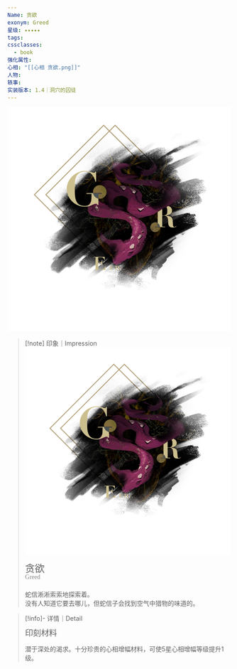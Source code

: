 ```yaml
---
Name: 贪欲
exonym: Greed
星级: ✦✦✦✦✦
tags: 
cssclasses:
  - book
强化属性: 
心相: "[[心相 贪欲.png]]"
人物: 
轶事: 
实装版本: 1.4｜洞穴的囚徒
---
```

![cover](assets/贪欲｜Greed.assets/心相%20贪欲.png)


> [!note] 印象｜Impression
> ![心相 贪欲|inlL|300](assets/贪欲｜Greed.assets/心相%20贪欲.png)
> <p style="font-family: '家族宋', sans-serif; font-size: 22px; line-height: 0.75; text-indent: 0;">贪欲<br><span style="font-family: serif; font-size: 14px; color: #888888;">Greed</span></p>
> 
> 蛇信淅淅索索地探索着。  
> 没有人知道它要去哪儿，但蛇信子会找到空气中猎物的味道的。

> [!info]- 详情｜Detail
> <p style="font-family: '家族宋', sans-serif; font-size: 18px; line-height: 0.75; text-indent: 0;">印刻材料</p>
> 
> 潜于深处的渴求。十分珍贵的心相增幅材料，可使5星心相增幅等级提升1级。

